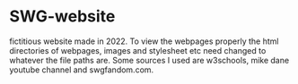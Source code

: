 # SWG-website
fictitious website made in 2022. To view the webpages properly the html directories of webpages, images and stylesheet etc need changed to whatever the file paths are. Some sources I used are w3schools, mike dane youtube channel and swgfandom.com. 
